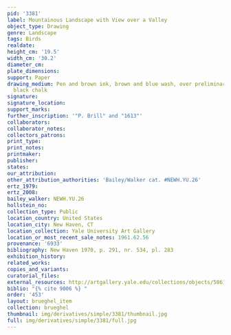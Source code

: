 ```yaml
---
pid: '3381'
label: Mountainous Landscape with View over a Valley
object_type: Drawing
genre: Landscape
tags: Birds
realdate: 
height_cm: '19.5'
width_cm: '30.2'
diameter_cm: 
plate_dimensions: 
support: Paper
drawing_medium: Pen and brown ink, brown and blue wash, over preliminary drawing in
  black chalk
signature: 
signature_location: 
support_marks: 
further_inscription: '"P. Brill" and "1613"'
collaborators: 
collaborator_notes: 
collectors_patrons: 
print_type: 
print_notes: 
printmaker: 
publisher: 
states: 
our_attribution: 
other_attribution_authorities: 'Bailey/Walker cat. #NEWH.YU.26'
ertz_1979: 
ertz_2008: 
bailey_walker: NEWH.YU.26
hollstein_no: 
collection_type: Public
location_country: United States
location_city: New Haven, CT
location_collection: Yale University Art Gallery
location_or_most_recent_sale_notes: 1961.62.56
provenance: '6933'
bibliography: New Haven 1970, p. 291, nr. 534, pl. 283
exhibition_history: 
related_works: 
copies_and_variants: 
curatorial_files: 
external_resources: http://artgallery.yale.edu/collections/objects/58615
biblio: "{% cite 9006 %} "
order: '453'
layout: brueghel_item
collection: brueghel
thumbnail: img/derivatives/simple/3381/thumbnail.jpg
full: img/derivatives/simple/3381/full.jpg
---
```

